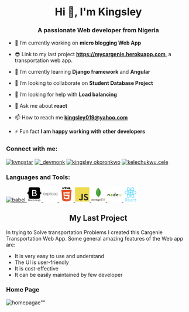 <h1 align="center">Hi 👋, I'm Kingsley</h1>
<h3 align="center">A passionate Web developer from Nigeria</h3>

<p align="left"> <a href="https://twitter.com/_devmonk" target="blank"></a> </p>

- 🔭 I’m currently working on **micro blogging Web App**
- 😎 Link to my last project **https://mycargenie.herokuapp.com**, a transportation web app.

- 🌱 I’m currently learning **Django framework** and **Angular**

- 👯 I’m looking to collaborate on **Student Database Project**

- 🤝 I’m looking for help with **Load balancing**

- 💬 Ask me about **react**

- 📫 How to reach me **kingsley019@yahoo.com**

- ⚡ Fun fact **I am happy working with other developers**

<h3 align="left">Connect with me:</h3>
<p align="left">
<a href="https://codepen.io/kvngstar" target="blank"><img align="center" src="https://raw.githubusercontent.com/rahuldkjain/github-profile-readme-generator/master/src/images/icons/Social/codepen.svg" alt="kvngstar" height="30" width="40" /></a>
<a href="https://twitter.com/_devmonk" target="blank"><img align="center" src="https://raw.githubusercontent.com/rahuldkjain/github-profile-readme-generator/master/src/images/icons/Social/twitter.svg" alt="_devmonk" height="30" width="40" /></a>
<a href="https://www.linkedin.com/in/kingsley-okoronkwo-3256b5245" target="blank"><img align="center" src="https://raw.githubusercontent.com/rahuldkjain/github-profile-readme-generator/master/src/images/icons/Social/linked-in-alt.svg" alt="kingsley okoronkwo" height="30" width="40" /></a>
<a href="https://fb.com/kelechukwu.cele" target="blank"><img align="center" src="https://raw.githubusercontent.com/rahuldkjain/github-profile-readme-generator/master/src/images/icons/Social/facebook.svg" alt="kelechukwu.cele" height="30" width="40" /></a>
</p>

<h3 align="left">Languages and Tools:</h3>
<p align="left"> <a href="https://babeljs.io/" target="_blank" rel="noreferrer"> <img src="https://www.vectorlogo.zone/logos/babeljs/babeljs-icon.svg" alt="babel" width="40" height="40"/> </a> <a href="https://getbootstrap.com" target="_blank" rel="noreferrer"> <img src="https://raw.githubusercontent.com/devicons/devicon/master/icons/bootstrap/bootstrap-plain-wordmark.svg" alt="bootstrap" width="40" height="40"/> </a> <a href="https://expressjs.com" target="_blank" rel="noreferrer"> <img src="https://raw.githubusercontent.com/devicons/devicon/master/icons/express/express-original-wordmark.svg" alt="express" width="40" height="40"/> </a> <a href="https://www.w3.org/html/" target="_blank" rel="noreferrer"> <img src="https://raw.githubusercontent.com/devicons/devicon/master/icons/html5/html5-original-wordmark.svg" alt="html5" width="40" height="40"/> </a> <a href="https://developer.mozilla.org/en-US/docs/Web/JavaScript" target="_blank" rel="noreferrer"> <img src="https://raw.githubusercontent.com/devicons/devicon/master/icons/javascript/javascript-original.svg" alt="javascript" width="40" height="40"/> </a> <a href="https://www.mongodb.com/" target="_blank" rel="noreferrer"> <img src="https://raw.githubusercontent.com/devicons/devicon/master/icons/mongodb/mongodb-original-wordmark.svg" alt="mongodb" width="40" height="40"/> </a> <a href="https://nodejs.org" target="_blank" rel="noreferrer"> <img src="https://raw.githubusercontent.com/devicons/devicon/master/icons/nodejs/nodejs-original-wordmark.svg" alt="nodejs" width="40" height="40"/> </a> <a href="https://reactjs.org/" target="_blank" rel="noreferrer"> <img src="https://raw.githubusercontent.com/devicons/devicon/master/icons/react/react-original-wordmark.svg" alt="react" width="40" height="40"/> </a> </p>

 <h2 style="text-align:center">My Last Project</h2>
      <p>
        In trying to Solve transportation Problems I created this Cargenie
        Transportation Web App.
      Some general amazing features of the Web app are:</p>
      <ul>
        <li>It is very easy to use and understand</li>
        <li>The UI is user-friendly</li>
        <li>It is cost-effective</li>
        <li>It can be easily maintained by few developer</li>
      </ul>
      <div>
        <div >
          <h3>Home Page</h3>
          <div class="display:flex; width:50%;height:auto; justify-content:space-evenly; align-items:center; flex-wrap: wrap; ">
            <div>
              <img src="https://res.cloudinary.com/dcbqkmjxq/image/upload/v1679284160/qgbd1myqohsoblglnf5u.png" alt=homepagae"" />
            </div>
            <div>
              <img src="The Image is at https://res.cloudinary.com/dcbqkmjxq/image/upload/v1679284244/eimt48unnxnbezxhho5c.png" alt="" />
            </div>
          </div>
